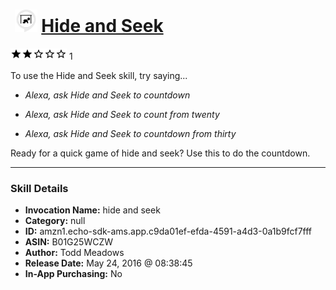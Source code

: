 # &nbsp;<img src="skill_icon" alt="Hide and Seek icon" width="36"> [Hide and Seek](http://alexa.amazon.com/#skills/amzn1.echo-sdk-ams.app.c9da01ef-efda-4591-a4d3-0a1b9fcf7fff)
![2 stars](../../images/ic_star_black_18dp_1x.png)![2 stars](../../images/ic_star_black_18dp_1x.png)![2 stars](../../images/ic_star_border_black_18dp_1x.png)![2 stars](../../images/ic_star_border_black_18dp_1x.png)![2 stars](../../images/ic_star_border_black_18dp_1x.png) 1

To use the Hide and Seek skill, try saying...

* *Alexa, ask Hide and Seek to countdown*

* *Alexa, ask Hide and Seek to count from twenty*

* *Alexa, ask Hide and Seek to countdown from thirty*

Ready for a quick game of hide and seek?  Use this to do the countdown.

***

### Skill Details

* **Invocation Name:** hide and seek
* **Category:** null
* **ID:** amzn1.echo-sdk-ams.app.c9da01ef-efda-4591-a4d3-0a1b9fcf7fff
* **ASIN:** B01G25WCZW
* **Author:** Todd Meadows
* **Release Date:** May 24, 2016 @ 08:38:45
* **In-App Purchasing:** No
